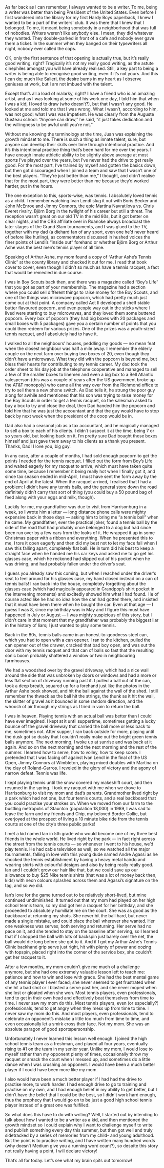 As far back as I can remember, I always wanted to be a writer. To me, being a
writer was better than being President of the United States. Even before I first
wandered into the library for my first Hardy Boys paperback, I knew I wanted to
be a part of the writers’ club. It was there that I knew that I belonged. To me,
it meant being somebody in a neighborhood that was full of nobodies. Writers
weren’t like anybody else. I mean, they did whatever they wanted. They
double-parked in front of a cafe and nobody ever gave them a ticket. In the
summer when they banged on their typewriters all night, nobody ever called the
cops.

OK, only the first sentence of that opening is actually true, but it’s really
good writing, right? Tragically it’s not my really good writing, as the astute
cinephiles amongst you will have already realised. Still, a key part to being a
writer is being able to recognise good writing, even if it’s not yours. And this
I can do; much like Salieri, the desire burns in my heart as I observe geniuses
at work, but I am not imbued with the talent.

Except that’s all a load of malarky, right? I have a friend who is an amazing
artist, and as I was looking at some of his work one day, I told him that when I
was a kid, I loved to draw (who doesn’t?), but that I wasn’t any good. He looked
at me and told me that I was wrong. What I wasn’t, according to him, was not
good; what I was was impatient. He was clearly from the Auguste Gusteau school:
“Anyone can draw,” he said, “it just takes dedication and the willingness to be
awful until you’re not.”

Without me knowing the terminology at the time, Juan was explaining the growth
mindset to me. There is such a thing as innate talent, sure, but anyone can
develop their skills over time through intentional practice. And it’s this
intentional practice thing that’s been hard for me over the years. I have enough
innate athletic ability to be slightly above average at most sports I’ve played
over the years, but I’ve never had the drive to get really good. For the most
part, I’ve trained by myself and gotten the basics down, but then got
discouraged when I joined a team and saw that I wasn’t one of the best players.
“They’re just better than me,” I thought, and didn’t realise that for the most
part, they were better than me because they’d worked harder, put in the hours.

The one exception to this, sports-wise, was tennis. I absolutely loved tennis as
a child. I remember watching Ivan Lendl slug it out with Boris Becker and John
McEnroe and Jimmy Connors, the epic Martina Navratilova vs. Chris Everet
rivalry, Björn Borg in the twilight of his career but still a threat. The
reception wasn’t great on our old TV in the mid 80s, but it got better on clear
nights, and the CBS affiliate over in Roanoke always broadcast the later stages
of the Grand Slam tournaments, and I was glued to the TV, together with my dad
(a diehard fan of any sport, even one he’d never heard of before like hurling),
as commentators discussed in hushed voices the finer points of Lendl’s “inside
out” forehand or whether Björn Borg or Arthur Ashe was the best men’s tennis
player of all time.

Speaking of Arthur Ashe, my mom found a copy of “Arthur Ashe’s Tennis Clinic” at
the county library and checked it out for me. I read that book cover to cover,
even though I didn’t so much as have a tennis racquet, a fact that would be
remedied in due course.

I was in Boy Scouts back then, and there was a magazine called “Boy’s Life” that
you got as part of your membership. The magazine had a section where you could
sell different things to raise money for the Boy Scouts, and one of the things
was microwave popcorn, which had pretty much just come out at that point. A
company called Act II developed a shelf stable butter flavoured popcorn, and
even people way out in the sticks where I lived were starting to buy microwaves,
and they loved them some buttered popcorn. Every box of popcorn (they had big
boxes with 20 packages and small boxes with 5 packages) gave you a certain
number of points that you could then redeem for various prizes. One of the
prizes was a youth-sized tennis racquet, and I absolutely had to have it.

I walked to all the neighbours’ houses, peddling my goods — no mean feat when
the closest neighbour was half a mile away. I remember the elderly couple on the
next farm over buying two boxes of 20, even though they didn’t have a microwave.
What they did with the popcorn is beyond me, but bless their hearts for
contributing to my tennis career. My dad took the order sheet to his day job at
the telephone cooperative and managed to sell a few of the smaller boxes to
linemen and even a big box to a Bell Atlantic salesperson (this was a couple of
years after the US government broke up the AT&T monopoly) who came all the way
over from the Richmond office to try to sell them a new phone switch. As Dad
tells it, he strung the poor guy along for awhile and mentioned that his son was
trying to raise money for the Boy Scouts in order to get a tennis racquet, so
the salesman asked to buy a box to try and close the deal, then Dad handed him
the popcorn and told him that he was just the accountant and that the guy would
have to stop back by next week when the president of the coop would be in.

Dad also had a seasonal job as a tax accountant, and he magically managed to
sell a box to each of his clients. I didn’t suspect it at the time, being 7 or
so years old, but looking back on it, I’m pretty sure Dad bought those boxes
himself and just gave them away to his clients as a thank you present. Thanks,
Dad! I love you, big guy.

In any case, after a couple of months, I had sold enough popcorn to get the
points I needed for the tennis racquet. I filled out the form from Boy’s Life
and waited eagerly for my racquet to arrive, which must have taken quite some
time, because I remember it being really hot when I finally got it, and since
tax season ended in mid-April, I must have sent the form away by the end of
April at the latest. When the racquet arrived, I realised that I had a problem:
I didn’t have any tennis balls, and the general store down the road definitely
didn’t carry that sort of thing (you could buy a 50 pound bag of feed along with
your eggs and milk, though).

Luckily for me, my grandfather was due to visit from Harrisonburg in a week, so
I wrote him a letter — long distance phone calls were mighty expensive back in
those days — asking him to bring me “a tennis ball” when he came. My
grandfather, ever the practical joker, found a tennis ball by the side of the
road that had probably once belonged to a dog but had since been run over by a
few cars from the looks of it. He wrapped it up in some Christmas paper with a
ribbon and everything. When he presented this to me, I tore it open eagerly and
then did my best not to let my face fall when I saw this falling apart,
completely flat ball. He in turn did his best to keep a straight face when he
handed me his car keys and asked me to go get his glasses case, which he
reckoned had slipped out of his pocket when he was driving, and had probably
fallen under the driver’s seat.

I guess you already saw this coming, but when I reached under the driver’s seat
to feel around for his glasses case, my hand closed instead on a can of tennis
balls! I ran back into the house, completely forgetting about the glasses case
(which had magically appeared in Grandpop’s shirt pocket in the intervening
moments) and excitedly showed him what I had found. He of course acted like he
had no idea how the can had gotten there, and insisted that it must have been
there when he bought the car. Even at that age — I guess I was 8, since my
birthday was in May and I figure this must have happened in July or August — I
was mighty suspicious of this story, but I didn’t care in that moment that my
grandfather was probably the biggest liar in the history of liars; I just wanted
to play some tennis.

Back in the 80s, tennis balls came in an honest-to-goodness steel can, which you
had to open with a can opener. I ran to the kitchen, pulled the can opener out
of the drawer, cracked that bad boy open, and was out the door with my tennis
racquet and that can of balls so fast that the resulting sonic boom probably
shattered a window or two in neighbouring farmhouses.

We had a woodshed over by the gravel driveway, which had a nice wall around the
side that was unbroken by doors or windows and had a more or less flat section
of driveway running past it. I pulled a ball out of the can, took a deep breath,
squared up for a forehand just like the photos in the Arthur Ashe book showed,
and hit the ball against the wall of the shed. I still remember the thwack as
the ball hit the strings, the thunk as it hit the wall, the skitter of gravel as
it bounced in some random direction, and the whoosh of air through my strings as
I tried in vain to return the ball.

I was in heaven. Playing tennis with an actual ball was better than I could have
ever imagined. I kept at it until suppertime, sometimes getting a lucky bounce
off the gravel driveway that carried the ball more or less back to me, sometimes
not. After supper, I ran back outside for more, playing until the dusk got so
dusky that I couldn’t really make out the bright green tennis balls anymore. The
next morning, I woke up at sunrise and was back at it again. And so on the next
morning and the next morning and the rest of the summer. I learned how to serve,
how to volley, how to keep score. I pretended that I was facing off against Ivan
Lendl in the final of the US Open, Jimmy Connors at Wimbleton, playing mixed
doubles with Martina on the clay of Roland-Garros. I reveled in the glory of
victory and the agony of narrow defeat. Tennis was life.

I kept playing tennis until the snow covered my makeshift court, and then
resumed in the spring. I took my racquet with me when we drove to Harrisonburg
to visit my mom and dad’s parents. Grandmother lived right by a park which had
not one, but four tennis courts, and a real backboard that you could practise
your strokes on. When we moved from our farm to the bustling metropolis of
Staunton (population 18,000) in 1989, I was sad to leave the farm and my friends
and Chip, my beloved Border Collie, but overjoyed at the prospect of living a 10
minute bike ride from the tennis courts at one of the city’s three public parks!

I met a kid named Ian in 5th grade who would become one of my three best friends
in the whole world. He lived right by the park — in fact right across the street
from the tennis courts — so whenever I went to his house, we’d play tennis. He
had cable television as well, so we watched all the major tournaments, falling
in love with this young dude named Andre Agassi as he shocked the tennis
establishment by having a heavy metal hairdo and wearing shirts with colourful
designs and also by being really really good. Ian and I couldn’t grow our hair
like that, but we could save up our allowance to buy $25 Nike tennis shirts
(that was a lot of money back then, kids) with neon colours splashed across them
and Agassi’s signature on the tag, and so we did.

Ian’s love for the game turned out to be relatively short-lived, but mine
continued undiminished. It turned out that my mom had played on her high school
tennis team, so my dad got her a racquet for her birthday, and she proceeded to
absolutely humiliate me on the court. She was as good as the backboard at
returning my shots. She never hit the ball hard, but never made a single
mistake, and could place the ball wherever she wanted. Her one weakness was
serves; both serving and returning. Her serve had no pace on it, and she tended
to stay on the baseline after serving, so I learned that if I chopped the ball
with lots of backspin just barely over the net, the ball would die long before
she got to it. And if I got my Arthur Ashe’s Tennis Clinic backhand grip serve
just right, hit with plenty of power and oozing with topspin, placed right into
the corner of the service box, she couldn’t get her racquet to it.

After a few months, my mom couldn’t give me much of a challenge anymore, but she
had one extremely valuable lesson left to teach me: patience and how to win and
lose with grace. She had the best mental game of any tennis player I ever faced;
she never seemed to get frustrated when she hit a bad shot or I blasted a serve
past her, and she never moped when she lost or gloated when she won. Most tennis
players, even professionals, tend to get in their own head and effectively beat
themselves from time to time. I never saw my mom do this. Most tennis players,
even (or especially?) professionals, tend to get angry when they mess up from
time to time. I never saw my mom do this. And most players, even professionals,
tend to celebrate an opponent’s mistake a little too much from time to time, and
even occasionally let a smirk cross their face. Not my mom. She was an absolute
paragon of good sportspersonship.

Unfortunately I never learned this lesson well enough. I joined the high school
tennis team as a freshman, and played all four years, eventually rising to #1 on
the team in my senior year. Unlike my mom, I would lose to myself rather than my
opponent plenty of times, occasionally throw my racquet or smack the court when
I messed up, and sometimes do a little dance when I was crushing an opponent. I
would have been a much better player if I could have been more like my mom.

I also would have been a much better player if I had had the drive to practise
more, to work harder. I had enough drive to go to training and practise on my
own, and I had enough belief in my ability to get better, but I didn’t have the
belief that I could be the best, so I didn’t work hard enough, thus the prophecy
that I would go on to be just a good high school tennis player instead of a
great one was fulfilled.

So what does this have to do with writing? Well, I started out by intending to
talk about how I wanted to be a writer as a kid, and then mentioned the growth
mindset so I could explain why I want to challenge myself to write and publish
something every day this summer, but then got well and truly sidetracked by a
series of memories from my child- and young adulthood. But the point is to
practise writing, and I have written many hundred words (why doesn’t Medium give
you a running word count?), so despite this story not really having a point, I
will declare victory!

That’s all for today. Let’s see what my brain spits out tomorrow!
